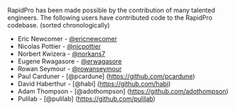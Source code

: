 
RapidPro has been made possible by the contribution of many talented
engineers. The following users have contributed code to the RapidPro
codebase. (sorted chronologically)

* Eric Newcomer - [@ericnewcomer](https://github.com/ericnewcomer)
* Nicolas Pottier - [@nicpottier](https://github.com/nicpottier)
* Norbert Kwizera - [@norkans7](https://github.com/norkans7)
* Eugene Rwagasore - [@erwagasore](https://github.com/erwagasore)
* Rowan Seymour - [@rowanseymour](https://github.com/rowanseymour)
* Paul Carduner - [@pcardune] (https://github.com/pcardune)
* David Haberthur - [@habi] (https://github.com/habi)
* Adam Thompson - [@adothompson] (https://github.com/adothompson)
* Pulilab - [@pulilab] (https://github.com/pulilab)
